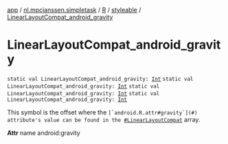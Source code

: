 [app](../../../index.md) / [nl.mpcjanssen.simpletask](../../index.md) / [R](../index.md) / [styleable](index.md) / [LinearLayoutCompat_android_gravity](.)

# LinearLayoutCompat_android_gravity

`static val LinearLayoutCompat_android_gravity: `[`Int`](https://kotlinlang.org/api/latest/jvm/stdlib/kotlin/-int/index.html)
`static val LinearLayoutCompat_android_gravity: `[`Int`](https://kotlinlang.org/api/latest/jvm/stdlib/kotlin/-int/index.html)
`static val LinearLayoutCompat_android_gravity: `[`Int`](https://kotlinlang.org/api/latest/jvm/stdlib/kotlin/-int/index.html)
`static val LinearLayoutCompat_android_gravity: `[`Int`](https://kotlinlang.org/api/latest/jvm/stdlib/kotlin/-int/index.html)

This symbol is the offset where the ``[`android.R.attr#gravity`](#) attribute's value can be found in the ``[`#LinearLayoutCompat`](-linear-layout-compat.md) array.

**Attr**
name android:gravity


